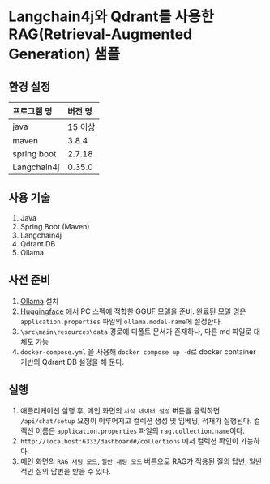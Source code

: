 # Langchain4j와 Qdrant를 사용한 RAG(Retrieval-Augmented Generation) 샘플

## 환경 설정

| 프로그램 명 | 버전 명 |
| :--------- | :------ |
| java | 15 이상 |
| maven | 3.8.4 |
| spring boot | 2.7.18 |
| Langchain4j | 0.35.0 |

## 사용 기술

1. Java
2. Spring Boot (Maven)
3. Langchain4j
4. Qdrant DB
5. Ollama

## 사전 준비

1. [Ollama](https://ollama.com/download) 설치
2. [Huggingface](https://huggingface.co/) 에서 PC 스펙에 적합한 GGUF 모델을 준비. 완료된 모델 명은 `application.properties` 파일의 `ollama.model-name`에 설정한다.
3. `\src\main\resources\data` 경로에 디폴트 문서가 존재하나, 다른 md 파일로 대체도 가능
4. `docker-compose.yml` 을 사용해 `docker compose up -d`로 docker container 기반의 Qdrant DB 설정을 해 둔다.

## 실행

1. 애플리케이션 실행 후, 메인 화면의 `지식 데이터 설정` 버튼을 클릭하면 `/api/chat/setup` 요청이 이루어지고 컬렉션 생성 및 임베딩, 적재가 실행된다. 컬렉션 이름은 `application.properties` 파일의 `rag.collection.name`이다.
2. `http://localhost:6333/dashboard#/collections` 에서 컬렉션 확인이 가능하다.
3. 메인 화면의 `RAG 채팅 모드`, `일반 채팅 모드` 버튼으로 RAG가 적용된 질의 답변, 일반적인 질의 답변을 받을 수 있다.



